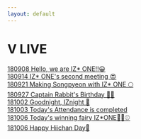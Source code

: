 ```yaml
---
layout: default
---
```

<h1>V LIVE</h1>
<a target="_blank" href="https://www.vlive.tv/video/88099">180908 Hello, we are IZ* ONE!!😀</a><br>
<a target="_blank" href="https://www.vlive.tv/video/89022">180914 IZ* ONE's second meeting 😍</a><br>
<a target="_blank" href="https://www.vlive.tv/video/90003">180921 Making Songpyeon with IZ* ONE 🌕</a><br>
<a target="_blank" href="https://www.google.com/url?q=https://www.vlive.tv/video/90638">180927 Captain Rabbit's Birthday 🐰🎂</a><br>
<a target="_blank" href="https://www.vlive.tv/video/92085">181002 Goodnight, IZnight 🌙</a><br>
<a target="_blank" href="https://www.vlive.tv/video/92128">181003 Today's Attendance is completed</a><br>
<a target="_blank" href="https://www.vlive.tv/video/92604">181006 Today's winning fairy IZ*ONE🧚‍♀️⚾️</a><br>
<a target="_blank" href="https://www.vlive.tv/video/92635">181006 Happy Hiichan Day🍓	
